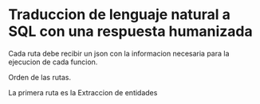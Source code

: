 # Traduccion de lenguaje natural a SQL con una respuesta humanizada


Cada ruta debe recibir un json con la informacion necesaria para la ejecucion de cada funcion.

Orden de las rutas.

La primera ruta es la Extraccion de entidades
